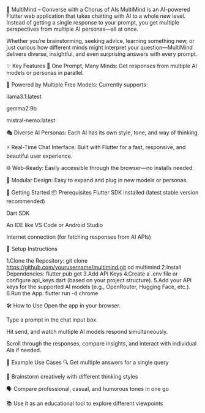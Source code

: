 🧠 MultiMind – Converse with a Chorus of AIs
MultiMind is an AI-powered Flutter web application that takes chatting with AI to a whole new level. Instead of getting a single response to your prompt, you get multiple perspectives from multiple AI personas—all at once.

Whether you’re brainstorming, seeking advice, learning something new, or just curious how different minds might interpret your question—MultiMind delivers diverse, insightful, and even surprising answers with every prompt.

✨ Key Features
💬 One Prompt, Many Minds: Get responses from multiple AI models or personas in parallel.

🧠 Powered by Multiple Free Models: Currently supports:

llama3.1:latest

gemma2:9b

mistral-nemo:latest

🎭 Diverse AI Personas: Each AI has its own style, tone, and way of thinking.

⚡ Real-Time Chat Interface: Built with Flutter for a fast, responsive, and beautiful user experience.

🌐 Web-Ready: Easily accessible through the browser—no installs needed.

🧩 Modular Design: Easy to expand and plug in new models or personas.

🚀 Getting Started
📦 Prerequisites
Flutter SDK installed (latest stable version recommended)

Dart SDK

An IDE like VS Code or Android Studio

Internet connection (for fetching responses from AI APIs)

🔧 Setup Instructions

1.Clone the Repository:
  git clone https://github.com/yourusername/multimind.git
  cd multimind
2.Install Dependencies:
  flutter pub get
3.Add API Keys
4.Create a .env file or configure api_keys.dart (based on your project structure).
5.Add your API keys for the supported AI models (e.g., OpenRouter, Hugging Face, etc.).
6.Run the App:
  flutter run -d chrome
  
🛠️ How to Use
Open the app in your browser.

Type a prompt in the chat input box.

Hit send, and watch multiple AI models respond simultaneously.

Scroll through the responses, compare insights, and interact with individual AIs if needed.

📌 Example Use Cases
🔍 Get multiple answers for a single query

🧠 Brainstorm creatively with different thinking styles

🗣️ Compare professional, casual, and humorous tones in one go

📚 Use it as an educational tool to explore different viewpoints
